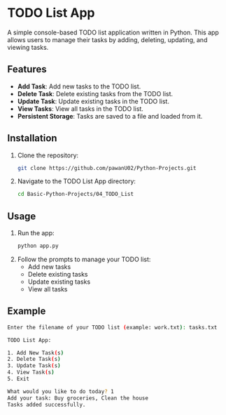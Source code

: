 # TODO List App

A simple console-based TODO list application written in Python. This app allows users to manage their tasks by adding, deleting, updating, and viewing tasks.

## Features

- **Add Task**: Add new tasks to the TODO list.
- **Delete Task**: Delete existing tasks from the TODO list.
- **Update Task**: Update existing tasks in the TODO list.
- **View Tasks**: View all tasks in the TODO list.
- **Persistent Storage**: Tasks are saved to a file and loaded from it.

## Installation

1. Clone the repository:
   ```bash
   git clone https://github.com/pawanU02/Python-Projects.git
   ```
2. Navigate to the TODO List App directory:
   ```bash
   cd Basic-Python-Projects/04_TODO_List
   ```

## Usage

1. Run the app:
   ```bash
   python app.py
   ```
2. Follow the prompts to manage your TODO list:
   - Add new tasks
   - Delete existing tasks
   - Update existing tasks
   - View all tasks

## Example

```bash
Enter the filename of your TODO list (example: work.txt): tasks.txt

TODO List App:

1. Add New Task(s)
2. Delete Task(s)
3. Update Task(s)
4. View Task(s)
5. Exit

What would you like to do today? 1
Add your task: Buy groceries, Clean the house
Tasks added successfully.
```